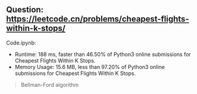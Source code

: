 ## Question: https://leetcode.cn/problems/cheapest-flights-within-k-stops/

Code.ipynb:
* Runtime: 188 ms, faster than 46.50% of Python3 online submissions for Cheapest Flights Within K Stops.
* Memory Usage: 15.6 MB, less than 97.20% of Python3 online submissions for Cheapest Flights Within K Stops.
> Bellman-Ford algorithm